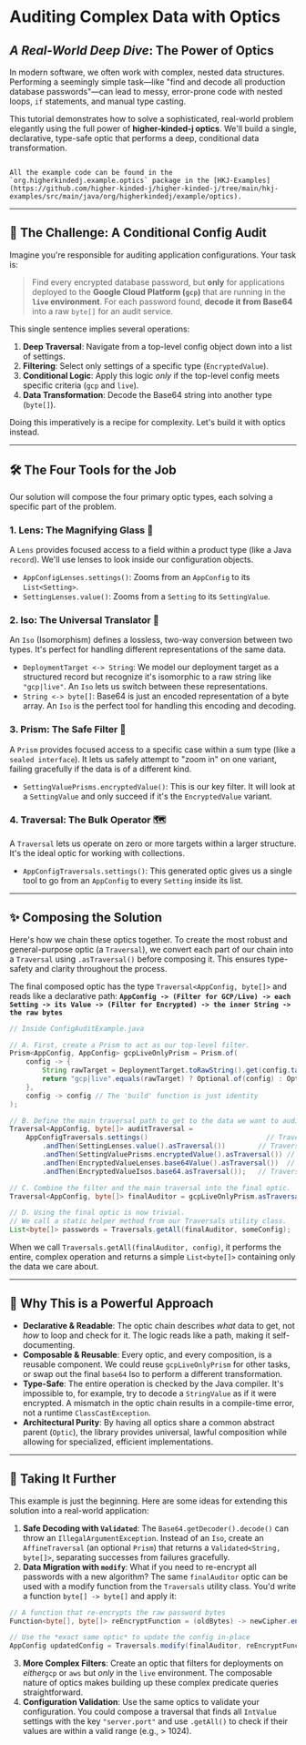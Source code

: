 # Auditing Complex Data with Optics
## _A Real-World Deep Dive_: The Power of Optics

In modern software, we often work with complex, nested data structures. Performing a seemingly simple task—like "find and decode all production database passwords"—can lead to messy, error-prone code with nested loops, `if` statements, and manual type casting.

This tutorial demonstrates how to solve a sophisticated, real-world problem elegantly using the full power of **higher-kinded-j optics**. We'll build a single, declarative, type-safe optic that performs a deep, conditional data transformation.

~~~ admonish info

All the example code can be found in the  `org.higherkindedj.example.optics` package in the [HKJ-Examples](https://github.com/higher-kinded-j/higher-kinded-j/tree/main/hkj-examples/src/main/java/org/higherkindedj/example/optics).

~~~

---

## 🎯 The Challenge: A Conditional Config Audit

Imagine you're responsible for auditing application configurations. Your task is:

> Find every encrypted database password, but **only** for applications deployed to the **Google Cloud Platform (`gcp`)** that are running in the **`live` environment**. For each password found, **decode it from Base64** into a raw `byte[]` for an audit service.

This single sentence implies several operations:

1. **Deep Traversal**: Navigate from a top-level config object down into a list of settings.
2. **Filtering**: Select only settings of a specific type (`EncryptedValue`).
3. **Conditional Logic**: Apply this logic *only* if the top-level config meets specific criteria (`gcp` and `live`).
4. **Data Transformation**: Decode the Base64 string into another type (`byte[]`).

Doing this imperatively is a recipe for complexity. Let's build it with optics instead.

---

## 🛠️ The Four Tools for the Job

Our solution will compose the four primary optic types, each solving a specific part of the problem.

### 1. **Lens**: The Magnifying Glass 🔎

A `Lens` provides focused access to a field within a product type (like a Java `record`). We'll use lenses to look inside our configuration objects.

* `AppConfigLenses.settings()`: Zooms from an `AppConfig` to its `List<Setting>`.
* `SettingLenses.value()`: Zooms from a `Setting` to its `SettingValue`.

### 2. **Iso**: The Universal Translator 🔄

An `Iso` (Isomorphism) defines a lossless, two-way conversion between two types. It's perfect for handling different representations of the same data.

* `DeploymentTarget <-> String`: We model our deployment target as a structured record but recognize it's isomorphic to a raw string like `"gcp|live"`. An `Iso` lets us switch between these representations.
* `String <-> byte[]`: Base64 is just an encoded representation of a byte array. An `Iso` is the perfect tool for handling this encoding and decoding.

### 3. **Prism**: The Safe Filter 🔬

A `Prism` provides focused access to a specific case within a sum type (like a `sealed interface`). It lets us safely attempt to "zoom in" on one variant, failing gracefully if the data is of a different kind.

* `SettingValuePrisms.encryptedValue()`: This is our key filter. It will look at a `SettingValue` and only succeed if it's the `EncryptedValue` variant.

### 4. **Traversal**: The Bulk Operator 🗺️

A `Traversal` lets us operate on zero or more targets within a larger structure. It's the ideal optic for working with collections.

* `AppConfigTraversals.settings()`: This generated optic gives us a single tool to go from an `AppConfig` to every `Setting` inside its list.

---

## ✨ Composing the Solution

Here's how we chain these optics together. To create the most robust and general-purpose optic (a `Traversal`), we convert each part of our chain into a `Traversal` using `.asTraversal()` before composing it. This ensures type-safety and clarity throughout the process.

The final composed optic has the type `Traversal<AppConfig, byte[]>` and reads like a declarative path: **`AppConfig -> (Filter for GCP/Live) -> each Setting -> its Value -> (Filter for Encrypted) -> the inner String -> the raw bytes`**

```java
// Inside ConfigAuditExample.java

// A. First, create a Prism to act as our top-level filter.
Prism<AppConfig, AppConfig> gcpLiveOnlyPrism = Prism.of(
    config -> {
        String rawTarget = DeploymentTarget.toRawString().get(config.target());
        return "gcp|live".equals(rawTarget) ? Optional.of(config) : Optional.empty();
    },
    config -> config // The 'build' function is just identity
);

// B. Define the main traversal path to get to the data we want to audit.
Traversal<AppConfig, byte[]> auditTraversal =
    AppConfigTraversals.settings()                             // Traversal<AppConfig, Setting>
        .andThen(SettingLenses.value().asTraversal())        // Traversal<AppConfig, SettingValue>
        .andThen(SettingValuePrisms.encryptedValue().asTraversal()) // Traversal<AppConfig, EncryptedValue>
        .andThen(EncryptedValueLenses.base64Value().asTraversal())  // Traversal<AppConfig, String>
        .andThen(EncryptedValueIsos.base64.asTraversal());   // Traversal<AppConfig, byte[]>

// C. Combine the filter and the main traversal into the final optic.
Traversal<AppConfig, byte[]> finalAuditor = gcpLiveOnlyPrism.asTraversal().andThen(auditTraversal);

// D. Using the final optic is now trivial.
// We call a static helper method from our Traversals utility class.
List<byte[]> passwords = Traversals.getAll(finalAuditor, someConfig);
```


When we call `Traversals.getAll(finalAuditor, config)`, it performs the entire, complex operation and returns a simple `List<byte[]>` containing only the data we care about.

---

## 🚀 Why This is a Powerful Approach

* **Declarative & Readable**: The optic chain describes *what* data to get, not *how* to loop and check for it. The logic reads like a path, making it self-documenting.
* **Composable & Reusable**: Every optic, and every composition, is a reusable component. We could reuse `gcpLiveOnlyPrism` for other tasks, or swap out the final `base64` Iso to perform a different transformation.
* **Type-Safe**: The entire operation is checked by the Java compiler. It's impossible to, for example, try to decode a `StringValue` as if it were encrypted. A mismatch in the optic chain results in a compile-time error, not a runtime `ClassCastException`.
* **Architectural Purity**: By having all optics share a common abstract parent (`Optic`), the library provides universal, lawful composition while allowing for specialized, efficient implementations.

---

## 🧠 Taking It Further

This example is just the beginning. Here are some ideas for extending this solution into a real-world application:

1. **Safe Decoding with `Validated`**: The `Base64.getDecoder().decode()` can throw an `IllegalArgumentException`. Instead of an `Iso`, create an `AffineTraversal` (an optional `Prism`) that returns a `Validated<String, byte[]>`, separating successes from failures gracefully.
2. **Data Migration with `modify`**: What if you need to re-encrypt all passwords with a new algorithm? The same `finalAuditor` optic can be used with a modify function from the `Traversals` utility class. You'd write a function `byte[] -> byte[]` and apply it:
```java
// A function that re-encrypts the raw password bytes
Function<byte[], byte[]> reEncryptFunction = (oldBytes) -> newCipher.encrypt(oldBytes);

// Use the *exact same optic* to update the config in-place
AppConfig updatedConfig = Traversals.modify(finalAuditor, reEncryptFunction, originalConfig);
```

3.  **More Complex Filters**: Create an optic that filters for deployments on *either*`gcp` or `aws` but *only* in the `live` environment. The composable nature of optics makes building up these complex predicate queries straightforward.
4.  **Configuration Validation**: Use the same optics to validate your configuration. You could compose a traversal that finds all `IntValue` settings with the key `"server.port"` and use `.getAll()` to check if their values are within a valid range (e.g., > 1024).
